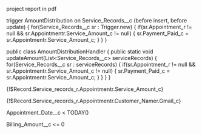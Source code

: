project report in pdf

trigger AmountDistribution on Service_Records__c (before insert, before update) {
    for(Service_Records__c sr : Trigger.new) {
        if(sr.Appointment_r != null && sr.Appointmentr.Service_Amount_c != null) {
            sr.Payment_Paid_c = sr.Appointmentr.Service_Amount_c;
        }
    }
}


public class AmountDistributionHandler {
    public static void updateAmount(List<Service_Records__c> serviceRecords) {
        for(Service_Records__c sr : serviceRecords) {
            if(sr.Appointment_r != null && sr.Appointmentr.Service_Amount_c != null) {
                sr.Payment_Paid_c = sr.Appointmentr.Service_Amount_c;
            }
        }
    }
}


{!$Record.Service_records_r.Appointmentr.Service_Amount_c}


{!$Record.Service_records_r.Appointmentr.Customer_Namer.Gmail_c}


Appointment_Date__c < TODAY()


Billing_Amount__c <= 0

